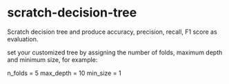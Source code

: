 # scratch-decision-tree

Scratch decision tree and produce accuracy, precision, recall, F1 score as evaluation.

set your customized tree by assigning the number of folds, maximum depth and minimum size, for example: 

n_folds = 5
max_depth = 10
min_size = 1

